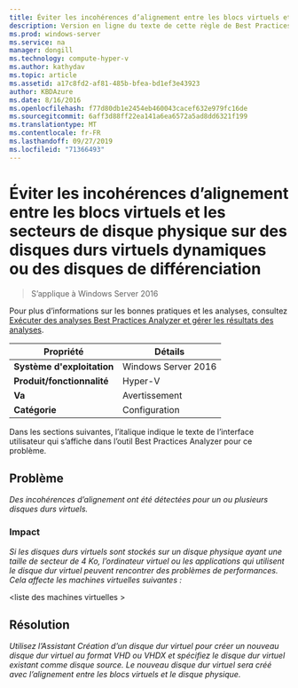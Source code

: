 ```yaml
---
title: Éviter les incohérences d’alignement entre les blocs virtuels et les secteurs de disque physique sur des disques durs virtuels dynamiques ou des disques de différenciation
description: Version en ligne du texte de cette règle de Best Practices Analyzer.
ms.prod: windows-server
ms.service: na
manager: dongill
ms.technology: compute-hyper-v
ms.author: kathydav
ms.topic: article
ms.assetid: a17c8fd2-af81-485b-bfea-bd1ef3e43923
author: KBDAzure
ms.date: 8/16/2016
ms.openlocfilehash: f77d80db1e2454eb460043cacef632e979fc16de
ms.sourcegitcommit: 6aff3d88ff22ea141a6ea6572a5ad8dd6321f199
ms.translationtype: MT
ms.contentlocale: fr-FR
ms.lasthandoff: 09/27/2019
ms.locfileid: "71366493"
---
```

# <a name="avoid-alignment-inconsistencies-between-virtual-blocks-and-physical-disk-sectors-on-dynamic-virtual-hard-disks-or-differencing-disks"></a>Éviter les incohérences d’alignement entre les blocs virtuels et les secteurs de disque physique sur des disques durs virtuels dynamiques ou des disques de différenciation

>S’applique à Windows Server 2016

Pour plus d’informations sur les bonnes pratiques et les analyses, consultez [Exécuter des analyses Best Practices Analyzer et gérer les résultats des analyses](https://go.microsoft.com/fwlink/p/?LinkID=223177).  
  
|Propriété|Détails|  
|-|-|  
|**Système d'exploitation**|Windows Server 2016|  
|**Produit/fonctionnalité**|Hyper-V|  
|**Va**|Avertissement|  
|**Catégorie**|Configuration|  
  
Dans les sections suivantes, l’italique indique le texte de l’interface utilisateur qui s’affiche dans l’outil Best Practices Analyzer pour ce problème.  
  
## <a name="issue"></a>Problème  
*Des incohérences d’alignement ont été détectées pour un ou plusieurs disques durs virtuels.*  
  
### <a name="impact"></a>Impact  
*Si les disques durs virtuels sont stockés sur un disque physique ayant une taille de secteur de 4 Ko, l’ordinateur virtuel ou les applications qui utilisent le disque dur virtuel peuvent rencontrer des problèmes de performances. Cela affecte les machines virtuelles suivantes :*  
  
\<liste des machines virtuelles >  
  
## <a name="resolution"></a>Résolution  
*Utilisez l’Assistant Création d’un disque dur virtuel pour créer un nouveau disque dur virtuel au format VHD ou VHDX et spécifiez le disque dur virtuel existant comme disque source. Le nouveau disque dur virtuel sera créé avec l’alignement entre les blocs virtuels et le disque physique.*  
  


